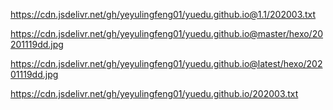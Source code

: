 https://cdn.jsdelivr.net/gh/yeyulingfeng01/yuedu.github.io@1.1/202003.txt

https://cdn.jsdelivr.net/gh/yeyulingfeng01/yuedu.github.io@master/hexo/20201119dd.jpg

https://cdn.jsdelivr.net/gh/yeyulingfeng01/yuedu.github.io@latest/hexo/20201119dd.jpg

https://cdn.jsdelivr.net/gh/yeyulingfeng01/yuedu.github.io/202003.txt